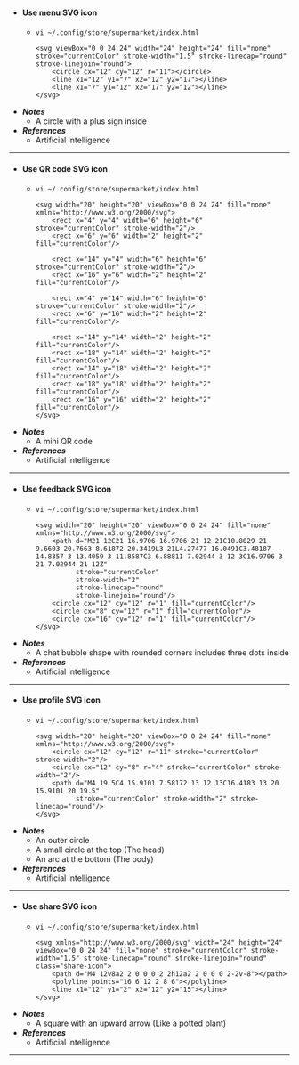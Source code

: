 - #### Use menu SVG icon
    - `vi ~/.config/store/supermarket/index.html`
      ```
      <svg viewBox="0 0 24 24" width="24" height="24" fill="none" stroke="currentColor" stroke-width="1.5" stroke-linecap="round" stroke-linejoin="round">
          <circle cx="12" cy="12" r="11"></circle>
          <line x1="12" y1="7" x2="12" y2="17"></line>
          <line x1="7" y1="12" x2="17" y2="12"></line>
      </svg>
      ```
- ***Notes***
    - A circle with a plus sign inside
- ***References***
    - Artificial intelligence
- ---
- #### Use QR code SVG icon
    - `vi ~/.config/store/supermarket/index.html`
      ```
      <svg width="20" height="20" viewBox="0 0 24 24" fill="none" xmlns="http://www.w3.org/2000/svg">
          <rect x="4" y="4" width="6" height="6" stroke="currentColor" stroke-width="2"/>
          <rect x="6" y="6" width="2" height="2" fill="currentColor"/>
          
          <rect x="14" y="4" width="6" height="6" stroke="currentColor" stroke-width="2"/>
          <rect x="16" y="6" width="2" height="2" fill="currentColor"/>
          
          <rect x="4" y="14" width="6" height="6" stroke="currentColor" stroke-width="2"/>
          <rect x="6" y="16" width="2" height="2" fill="currentColor"/>
          
          <rect x="14" y="14" width="2" height="2" fill="currentColor"/>
          <rect x="18" y="14" width="2" height="2" fill="currentColor"/>
          <rect x="14" y="18" width="2" height="2" fill="currentColor"/>
          <rect x="18" y="18" width="2" height="2" fill="currentColor"/>
          <rect x="16" y="16" width="2" height="2" fill="currentColor"/>
      </svg>
      ```
- ***Notes***
    - A mini QR code
- ***References***
    - Artificial intelligence
- ---
- #### Use feedback SVG icon
    - `vi ~/.config/store/supermarket/index.html`
      ```
      <svg width="20" height="20" viewBox="0 0 24 24" fill="none" xmlns="http://www.w3.org/2000/svg">
          <path d="M21 12C21 16.9706 16.9706 21 12 21C10.8029 21 9.6603 20.7663 8.61872 20.3419L3 21L4.27477 16.0491C3.48187 14.8357 3 13.4059 3 11.8587C3 6.88811 7.02944 3 12 3C16.9706 3 21 7.02944 21 12Z" 
                stroke="currentColor" 
                stroke-width="2" 
                stroke-linecap="round" 
                stroke-linejoin="round"/>
          <circle cx="12" cy="12" r="1" fill="currentColor"/>
          <circle cx="8" cy="12" r="1" fill="currentColor"/>
          <circle cx="16" cy="12" r="1" fill="currentColor"/>
      </svg>
      ```
- ***Notes***
    - A chat bubble shape with rounded corners includes three dots inside
- ***References***
    - Artificial intelligence
- ---
- #### Use profile SVG icon
    - `vi ~/.config/store/supermarket/index.html`
      ```
      <svg width="20" height="20" viewBox="0 0 24 24" fill="none" xmlns="http://www.w3.org/2000/svg">
          <circle cx="12" cy="12" r="11" stroke="currentColor" stroke-width="2"/>
          <circle cx="12" cy="8" r="4" stroke="currentColor" stroke-width="2"/>
          <path d="M4 19.5C4 15.9101 7.58172 13 12 13C16.4183 13 20 15.9101 20 19.5" 
                stroke="currentColor" stroke-width="2" stroke-linecap="round"/>
      </svg>
      ```
- ***Notes***
    - An outer circle
    - A small circle at the top (The head)
    - An arc at the bottom (The body)
- ***References***
    - Artificial intelligence
- ---
- #### Use share SVG icon
    - `vi ~/.config/store/supermarket/index.html`
      ```
      <svg xmlns="http://www.w3.org/2000/svg" width="24" height="24" viewBox="0 0 24 24" fill="none" stroke="currentColor" stroke-width="1.5" stroke-linecap="round" stroke-linejoin="round" class="share-icon">
          <path d="M4 12v8a2 2 0 0 0 2 2h12a2 2 0 0 0 2-2v-8"></path>
          <polyline points="16 6 12 2 8 6"></polyline>
          <line x1="12" y1="2" x2="12" y2="15"></line>
      </svg>
      ```
- ***Notes***
    - A square with an upward arrow (Like a potted plant)
- ***References***
    - Artificial intelligence
- ---
